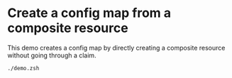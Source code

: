 # Create a config map from a composite resource

This demo creates a config map by directly creating a composite resource without going through a claim.

```shell
./demo.zsh
```
